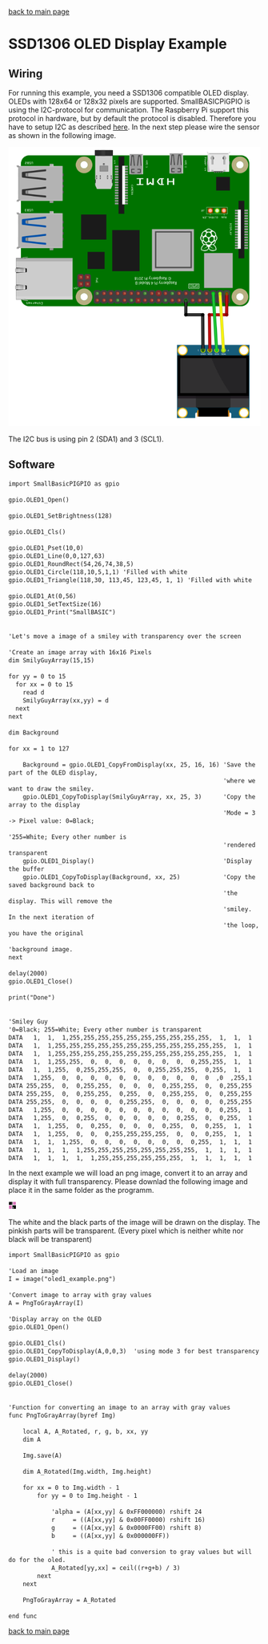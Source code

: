 [back to main page](./index.html)

# SSD1306 OLED Display Example

## Wiring

For running this example, you need a SSD1306 compatible OLED display. OLEDs with 128x64 or 128x32 pixels are supported. SmallBASICPiGPIO is using the I2C-protocol for communication. The Raspberry Pi support this protocol in hardware, but by default the protocol is disabled. Therefore you have to setup I2C as described [here](./setupi2c.html). In the next step please wire the sensor as shown in the following image.

![Wiring ssd1306](./images/ssd1306_wiring.png)

The I2C bus is using pin 2 (SDA1) and 3 (SCL1).

## Software

```freebasic
import SmallBasicPIGPIO as gpio

gpio.OLED1_Open()

gpio.OLED1_SetBrightness(128)

gpio.OLED1_Cls()

gpio.OLED1_Pset(10,0)
gpio.OLED1_Line(0,0,127,63)
gpio.OLED1_RoundRect(54,26,74,38,5)
gpio.OLED1_Circle(118,10,5,1,1) 'Filled with white
gpio.OLED1_Triangle(118,30, 113,45, 123,45, 1, 1) 'Filled with white

gpio.OLED1_At(0,56)
gpio.OLED1_SetTextSize(16)
gpio.OLED1_Print("SmallBASIC")


'Let's move a image of a smiley with transparency over the screen

'Create an image array with 16x16 Pixels
dim SmilyGuyArray(15,15)

for yy = 0 to 15
  for xx = 0 to 15
    read d
    SmilyGuyArray(xx,yy) = d
  next
next

dim Background

for xx = 1 to 127

    Background = gpio.OLED1_CopyFromDisplay(xx, 25, 16, 16) 'Save the part of the OLED display,
                                                            'where we want to draw the smiley.
    gpio.OLED1_CopyToDisplay(SmilyGuyArray, xx, 25, 3)      'Copy the array to the display
                                                            'Mode = 3 -> Pixel value: 0=Black;
                                                            '255=White; Every other number is
                                                            'rendered transparent
    gpio.OLED1_Display()                                    'Display the buffer
    gpio.OLED1_CopyToDisplay(Background, xx, 25)            'Copy the saved background back to
                                                            'the display. This will remove the
                                                            'smiley. In the next iteration of
                                                            'the loop, you have the original
                                                            'background image.
next

delay(2000)
gpio.OLED1_Close()

print("Done")


'Smiley Guy
'0=Black; 255=White; Every other number is transparent
DATA   1,  1,  1,255,255,255,255,255,255,255,255,255,255,  1,  1,  1
DATA   1,  1,255,255,255,255,255,255,255,255,255,255,255,255,  1,  1
DATA   1,  1,255,255,255,255,255,255,255,255,255,255,255,255,  1,  1
DATA   1,  1,255,255,  0,  0,  0,  0,  0,  0,  0,  0,255,255,  1,  1
DATA   1,  1,255,  0,255,255,255,  0,  0,255,255,255,  0,255,  1,  1
DATA   1,255,  0,  0,  0,  0,  0,  0,  0,  0,  0,  0,  0  ,0  ,255,1
DATA 255,255,  0,  0,255,255,  0,  0,  0,  0,255,255,  0,  0,255,255
DATA 255,255,  0,  0,255,255,  0,255,  0,  0,255,255,  0,  0,255,255
DATA 255,255,  0,  0,  0,  0,  0,255,255,  0,  0,  0,  0,  0,255,255
DATA   1,255,  0,  0,  0,  0,  0,  0,  0,  0,  0,  0,  0,  0,255,  1
DATA   1,255,  0,  0,255,  0,  0,  0,  0,  0,  0,255,  0,  0,255,  1
DATA   1,  1,255,  0,  0,255,  0,  0,  0,  0,255,  0,  0,255,  1,  1
DATA   1,  1,255,  0,  0,  0,255,255,255,255,  0,  0,  0,255,  1,  1
DATA   1,  1,  1,255,  0,  0,  0,  0,  0,  0,  0,  0,255,  1,  1,  1
DATA   1,  1,  1,  1,255,255,255,255,255,255,255,255,  1,  1,  1,  1
DATA   1,  1,  1,  1,  1,255,255,255,255,255,255,  1,  1,  1,  1,  1
```


In the next example we will load an png image, convert it to an array and display it with full transparency. Please downlad the following image and place it in the same folder as the programm.

![Example Image](./images/oled1_example.png)

The white and the black parts of the image will be drawn on the display. The pinkish parts will be transparent. (Every pixel which is neither white nor black will be transparent)

```freebasic
import SmallBasicPIGPIO as gpio

'Load an image
I = image("oled1_example.png")

'Convert image to array with gray values
A = PngToGrayArray(I)

'Display array on the OLED
gpio.OLED1_Open()

gpio.OLED1_Cls()
gpio.OLED1_CopyToDisplay(A,0,0,3)  'using mode 3 for best transparency
gpio.OLED1_Display()

delay(2000)
gpio.OLED1_Close()


'Function for converting an image to an array with gray values
func PngToGrayArray(byref Img)

    local A, A_Rotated, r, g, b, xx, yy
    dim A

    Img.save(A)

    dim A_Rotated(Img.width, Img.height)

    for xx = 0 to Img.width - 1
        for yy = 0 to Img.height - 1

            'alpha = (A[xx,yy] & 0xFF000000) rshift 24
            r     = ((A[xx,yy] & 0x00FF0000) rshift 16)
            g     = ((A[xx,yy] & 0x0000FF00) rshift 8)
            b     = ((A[xx,yy] & 0x000000FF))

            ' this is a quite bad conversion to gray values but will do for the oled.
            A_Rotated[yy,xx] = ceil((r+g+b) / 3)
        next
    next

    PngToGrayArray = A_Rotated

end func
```

[back to main page](./index.html)
